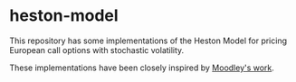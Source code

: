 heston-model
============

This repository has some implementations of the Heston Model for pricing European call options with stochastic volatility.

These implementations have been closely inspired by [Moodley's work](http://math.nyu.edu/~atm262/fall06/compmethods/a1/nimalinmoodley.pdf).
